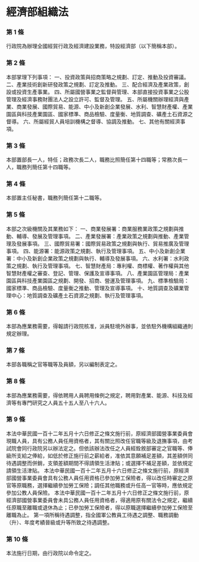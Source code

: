 # 經濟部組織法

### 第 1 條

行政院為辦理全國經貿行政及經濟建設業務，特設經濟部（以下簡稱本部）。

### 第 2 條

本部掌理下列事項：
一、投資政策與招商策略之規劃、訂定、推動及投資審議。
二、產業技術創新研發政策之規劃、訂定及推動。
三、配合經濟及產業政策，創設或投資生產事業。
四、所屬國營事業之監督與管理、本部直接投資事業之公股管理及經濟事務財團法人之設立許可、監督及管理。
五、所屬機關辦理經濟與產業、商業發展、國際貿易、能源、中小及新創企業發展、水利、智慧財產權、產業園區與科技產業園區、國家標準、商品檢驗、度量衡、地質調查、礦產土石資源之督導。
六、所屬經貿人員培訓機構之督導、協調及推動。
七、其他有關經濟事項。

### 第 3 條

本部置部長一人，特任；政務次長二人，職務比照簡任第十四職等；常務次長一人，職務列簡任第十四職等。

### 第 4 條

本部置主任秘書，職務列簡任第十二職等。

### 第 5 條

本部之次級機關及其業務如下：
一、商業發展署：商業服務業政策之規劃與推動、輔導、發展及管理事項。
二、產業發展署：產業政策之規劃與推動、產業管理及發展事項。
三、國際貿易署：國際貿易政策之規劃與執行、貿易推廣及管理事項。
四、能源署：能源政策之規劃、執行及管理事項。
五、中小及新創企業署：中小及新創企業政策之規劃與執行、輔導及發展事項。
六、水利署：水利政策之規劃、執行及管理事項。
七、智慧財產局：專利權、商標權、著作權與其他智慧財產權之審查、登記、管理、保護及宣導事項。
八、產業園區管理局：產業園區與科技產業園區之規劃、開發、招商、營運及管理事項。
九、標準檢驗局：國家標準、商品檢驗、度量衡之推動、管理及宣導事項。
十、地質調查及礦業管理中心：地質調查及礦產土石資源之規劃、執行及管理事項。

### 第 6 條

本部為應業務需要，得報請行政院核准，派員駐境外辦事，並依駐外機構組織通則規定辦理。

### 第 7 條

本部各職稱之官等職等及員額，另以編制表定之。

### 第 8 條

本部為應業務需要，得依聘用人員聘用條例之規定，聘用對產業、能源、科技及經濟等有專門研究之人員五十五人至八十六人。

### 第 9 條

本法中華民國一百十二年五月十六日修正之條文施行前，原經濟部國營事業委員會現職人員，具有公務人員任用資格者，其有關比照改任官職等級及退撫事項，由考試院會同行政院另以辦法定之。但依該辦法改任之人員經銓敘部審定之官職等、俸級所支給之俸給，如低於修正施行前之薪給者，准依其意願補足差額，其差額併同待遇調整而併銷，支領差額期間不得請領生活津貼；或選擇不補足差額，並依規定請領生活津貼。
本法中華民國一百十二年五月十六日修正之條文施行前，原經濟部國營事業委員會具有公務人員任用資格已參加勞工保險者，得以改任時審定之原官等原職務，選擇繼續參加勞工保險；調任其他職務或升任高一官等時，應依規定參加公教人員保險。
本法中華民國一百十二年五月十六日修正之條文施行前，原經濟部國營事業委員會未具公務人員任用資格者，得適用原有關法令之規定，繼續任原職至離職或退休為止；已參加勞工保險者，得以原職選擇繼續參加勞工保險至離職為止。
第一項所稱待遇調整，指全國軍公教員工待遇之調整、職務調動（升）、年度考績晉級或升等所致之待遇調整。

### 第 10 條

本法施行日期，由行政院以命令定之。
